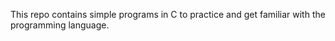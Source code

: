 This repo contains simple programs in C to practice and get familiar with the programming language. 
